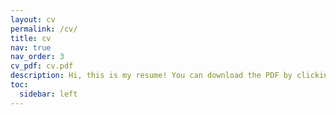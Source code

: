 ```yaml
---
layout: cv
permalink: /cv/
title: cv
nav: true
nav_order: 3
cv_pdf: cv.pdf
description: Hi, this is my resume! You can download the PDF by clicking the button.
toc:
  sidebar: left
---
```

